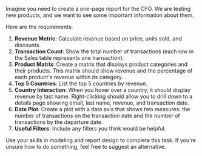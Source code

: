 
Imagine you need to create a one-page report for the CFO. We are testing new products, and we want to see some important information about them.

Here are the requirements:

1. **Revenue Metric**: Calculate revenue based on price, units sold, and discounts.
2. **Transaction Count**: Show the total number of transactions (each row in the Sales table represents one transaction).
3. **Product Matrix**: Create a matrix that displays product categories and their products. This matrix should show revenue and the percentage of each product's revenue within its category.
4. **Top 5 Countries**: List the top 5 countries by revenue.
5. **Country Interaction**: When you hover over a country, it should display revenue by last name. Right-clicking should allow you to drill down to a details page showing email, last name, revenue, and transaction date.
6. **Date Plot**: Create a plot with a date axis that shows two measures: the number of transactions on the transaction date and the number of transactions by the departure date.
7. **Useful Filters**: Include any filters you think would be helpful.

Use your skills in modeling and report design to complete this task. If you're unsure how to do something, feel free to suggest an alternative.